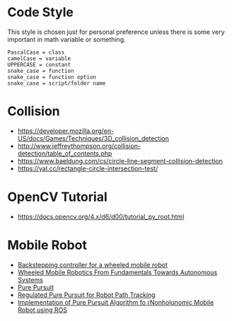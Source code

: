 # Code Style
This style is chosen just for personal preference unless there is some very important in math variable or something.
```
PascalCase = class
camelCase = variable
UPPERCASE = constant
snake_case = function
snake_case = function option
snake_case = script/folder name
```

# Collision
- https://developer.mozilla.org/en-US/docs/Games/Techniques/3D_collision_detection
- http://www.jeffreythompson.org/collision-detection/table_of_contents.php
- https://www.baeldung.com/cs/circle-line-segment-collision-detection
- https://yal.cc/rectangle-circle-intersection-test/

# OpenCV Tutorial
- https://docs.opencv.org/4.x/d6/d00/tutorial_py_root.html

# Mobile Robot
- [Backstepping controller for a wheeled mobile robot ](https://ieeexplore.ieee.org/abstract/document/7153286)
- [Wheeled Mobile Robotics From Fundamentals Towards Autonomous Systems](https://www.sciencedirect.com/book/9780128042045/wheeled-mobile-robotics)
- [Pure Pursuit](https://wiki.purduesigbots.com/software/control-algorithms/basic-pure-pursuit)
- [Regulated Pure Pursuit for Robot Path Tracking](https://arxiv.org/pdf/2305.20026.pdf)
- [Implementation of Pure Pursuit Algorithm fo rNonholonomic Mobile Robot using ROS](https://dergipark.org.tr/tr/download/article-file/1927194)